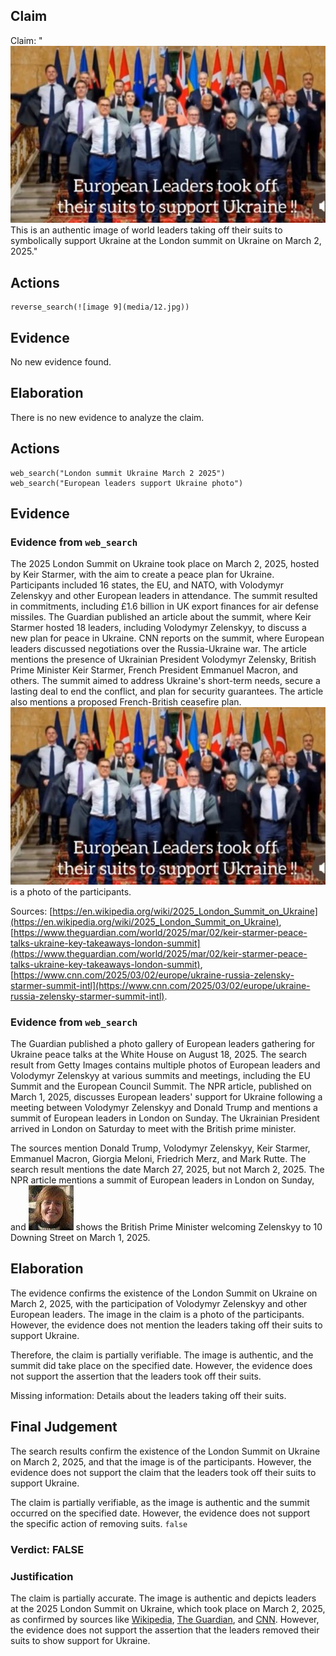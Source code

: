 ## Claim
Claim: "![image 9](media/12.jpg) This is an authentic image of world leaders taking off their suits to symbolically support Ukraine at the London summit on Ukraine on March 2, 2025."

## Actions
```
reverse_search(![image 9](media/12.jpg))
```

## Evidence
No new evidence found.

## Elaboration
There is no new evidence to analyze the claim.


## Actions
```
web_search("London summit Ukraine March 2 2025")
web_search("European leaders support Ukraine photo")
```

## Evidence
### Evidence from `web_search`
The 2025 London Summit on Ukraine took place on March 2, 2025, hosted by Keir Starmer, with the aim to create a peace plan for Ukraine. Participants included 16 states, the EU, and NATO, with Volodymyr Zelenskyy and other European leaders in attendance. The summit resulted in commitments, including £1.6 billion in UK export finances for air defense missiles. The Guardian published an article about the summit, where Keir Starmer hosted 18 leaders, including Volodymyr Zelenskyy, to discuss a new plan for peace in Ukraine. CNN reports on the summit, where European leaders discussed negotiations over the Russia-Ukraine war. The article mentions the presence of Ukrainian President Volodymyr Zelensky, British Prime Minister Keir Starmer, French President Emmanuel Macron, and others. The summit aimed to address Ukraine's short-term needs, secure a lasting deal to end the conflict, and plan for security guarantees. The article also mentions a proposed French-British ceasefire plan. ![image 9](media/12.jpg) is a photo of the participants.

Sources: [https://en.wikipedia.org/wiki/2025_London_Summit_on_Ukraine](https://en.wikipedia.org/wiki/2025_London_Summit_on_Ukraine), [https://www.theguardian.com/world/2025/mar/02/keir-starmer-peace-talks-ukraine-key-takeaways-london-summit](https://www.theguardian.com/world/2025/mar/02/keir-starmer-peace-talks-ukraine-key-takeaways-london-summit), [https://www.cnn.com/2025/03/02/europe/ukraine-russia-zelensky-starmer-summit-intl](https://www.cnn.com/2025/03/02/europe/ukraine-russia-zelensky-starmer-summit-intl).


### Evidence from `web_search`
The Guardian published a photo gallery of European leaders gathering for Ukraine peace talks at the White House on August 18, 2025. The search result from Getty Images contains multiple photos of European leaders and Volodymyr Zelenskyy at various summits and meetings, including the EU Summit and the European Council Summit. The NPR article, published on March 1, 2025, discusses European leaders' support for Ukraine following a meeting between Volodymyr Zelenskyy and Donald Trump and mentions a summit of European leaders in London on Sunday. The Ukrainian President arrived in London on Saturday to meet with the British prime minister.

The sources mention Donald Trump, Volodymyr Zelenskyy, Keir Starmer, Emmanuel Macron, Giorgia Meloni, Friedrich Merz, and Mark Rutte. The search result mentions the date March 27, 2025, but not March 2, 2025. The NPR article mentions a summit of European leaders in London on Sunday, and ![image 12932](media/2025-08-31_17-44-1756662243-627342.jpg) shows the British Prime Minister welcoming Zelenskyy to 10 Downing Street on March 1, 2025.


## Elaboration
The evidence confirms the existence of the London Summit on Ukraine on March 2, 2025, with the participation of Volodymyr Zelenskyy and other European leaders. The image in the claim is a photo of the participants. However, the evidence does not mention the leaders taking off their suits to support Ukraine.

Therefore, the claim is partially verifiable. The image is authentic, and the summit did take place on the specified date. However, the evidence does not support the assertion that the leaders took off their suits.

Missing information: Details about the leaders taking off their suits.


## Final Judgement
The search results confirm the existence of the London Summit on Ukraine on March 2, 2025, and that the image is of the participants. However, the evidence does not support the claim that the leaders took off their suits to support Ukraine.

The claim is partially verifiable, as the image is authentic and the summit occurred on the specified date. However, the evidence does not support the specific action of removing suits. `false`

### Verdict: FALSE

### Justification
The claim is partially accurate. The image is authentic and depicts leaders at the 2025 London Summit on Ukraine, which took place on March 2, 2025, as confirmed by sources like [Wikipedia](https://en.wikipedia.org/wiki/2025_London_Summit_on_Ukraine), [The Guardian](https://www.theguardian.com/world/2025/mar/02/keir-starmer-peace-talks-ukraine-key-takeaways-london-summit), and [CNN](https://www.cnn.com/2025/03/02/europe/ukraine-russia-zelensky-starmer-summit-intl). However, the evidence does not support the assertion that the leaders removed their suits to show support for Ukraine.
